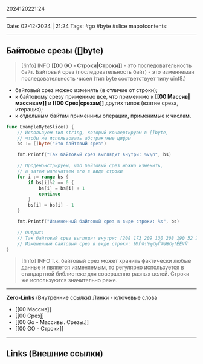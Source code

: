 2024120221:24
___
Date: 02-12-2024 | 21:24
Tags: #go #byte #slice
mapofcontents:
___
## Байтовые срезы ([]byte)

> [!info] INFO
> **[[00 GO - Строки|Cтроки]]** - это последовательность байт.
> Байтовый срез (последовательность байт) - это изменяемая последовательность чисел (тип byte соответствует типу uint8.)

- байтовый срез можно изменять (в отличие от строки);
- к байтовому срезу применимо все, что применимо к **[[00 Массив|массивам]]** и **[[00 Срез|срезам]]** других типов (взятие среза, итерация);
- к отдельным байтам применимы операции, применимые к числам.

```Go
func ExampleByteSlice() {
	// Используем тип string, который конвертируем в []byte,
	// чтобы не использовать абстрактные цифры
	bs := []byte("Это байтовый срез")

	fmt.Printf("Так байтовый срез выглядит внутри: %v\n", bs)

	// Продемонстрируем, что байтовый срез можно изменить,
	// а затем напечатаем его в виде строки
	for i := range bs {
		if bs[i]%2 == 0 {
			bs[i] = bs[i] + 1
			continue
		}
		bs[i] = bs[i] - 1
	}

	fmt.Printf("Измененный байтовый срез в виде строки: %s", bs)

	// Output:
	// Так байтовый срез выглядит внутри: [208 173 209 130 208 190 32 208 177 208 176 208 185 209 130 208 190 208 178 209 139 208 185 32 209 129 209 128 208 181 208 183]
	// Измененный байтовый срез в виде строки: ѬЃѿ!ѰѱѸЃѿѳЊѸ!ЀЁѴѶ
}
```

> [!info] INFO
> т.к. байтовый срез может хранить фактически любые данные и является изменяемым, то регулярно используется в стандартной библиотеке для совершенно разных целей. Строки же используются значительно реже.


-----
**Zero-Links**  (Внутренние ссылки) Линки - ключевые слова
- [[00 Массив]]
- [[00 Срез]]
- [[00 Go - Массивы. Срезы.]]
- [[00 GO - Строки]]
------
**Links** (Внешние ссылки)
-
